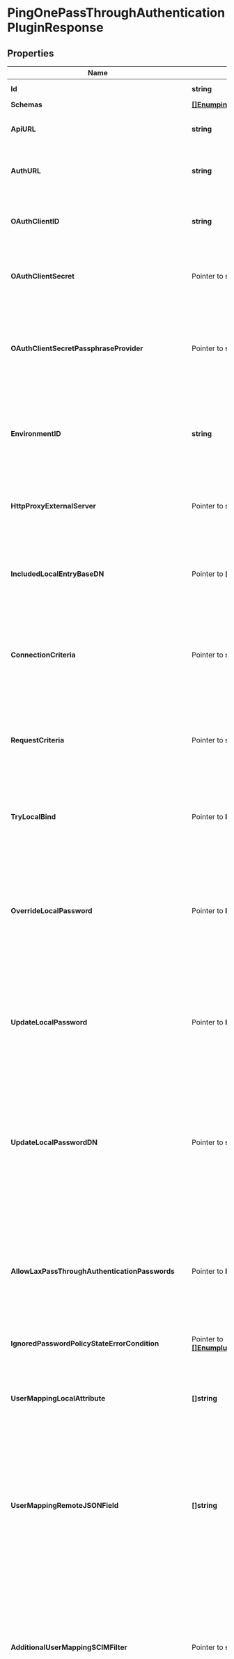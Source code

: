 # PingOnePassThroughAuthenticationPluginResponse

## Properties

Name | Type | Description | Notes
------------ | ------------- | ------------- | -------------
**Id** | **string** | Name of the Plugin Root | 
**Schemas** | [**[]EnumpingOnePassThroughAuthenticationPluginSchemaUrn**](EnumpingOnePassThroughAuthenticationPluginSchemaUrn.md) |  | 
**ApiURL** | **string** | Specifies the API endpoint for the PingOne web service. | 
**AuthURL** | **string** | Specifies the API endpoint for the PingOne authentication service. | 
**OAuthClientID** | **string** | Specifies the OAuth Client ID used to authenticate connections to the PingOne API. | 
**OAuthClientSecret** | Pointer to **string** | Specifies the OAuth Client Secret used to authenticate connections to the PingOne API. | [optional] 
**OAuthClientSecretPassphraseProvider** | Pointer to **string** | Specifies a passphrase provider that can be used to obtain the OAuth Client Secret used to authenticate connections to the PingOne API. | [optional] 
**EnvironmentID** | **string** | Specifies the PingOne Environment that will be associated with this PingOne Pass Through Authentication Plugin. | 
**HttpProxyExternalServer** | Pointer to **string** | A reference to an HTTP proxy server that should be used for requests sent to the PingOne service. | [optional] 
**IncludedLocalEntryBaseDN** | Pointer to **[]string** | The base DNs for the local users whose authentication attempts may be passed through to the PingOne service. | [optional] 
**ConnectionCriteria** | Pointer to **string** | A reference to connection criteria that will be used to indicate which bind requests should be passed through to the PingOne service. | [optional] 
**RequestCriteria** | Pointer to **string** | A reference to request criteria that will be used to indicate which bind requests should be passed through to the PingOne service. | [optional] 
**TryLocalBind** | Pointer to **bool** | Indicates whether to attempt the bind in the local server first, or to only send it to the PingOne service. | [optional] 
**OverrideLocalPassword** | Pointer to **bool** | Indicates whether to attempt the authentication in the PingOne service if the local user entry includes a password. This property will only be used if try-local-bind is true. | [optional] 
**UpdateLocalPassword** | Pointer to **bool** | Indicates whether to overwrite the user&#39;s local password if the local bind fails but the authentication attempt succeeds when attempted in the PingOne service. | [optional] 
**UpdateLocalPasswordDN** | Pointer to **string** | This is the DN of the user that will be used to overwrite the user&#39;s local password if update-local-password is set. The DN put here should be added to &#39;ignore-changes-by-dn&#39; in the appropriate Sync Source. | [optional] 
**AllowLaxPassThroughAuthenticationPasswords** | Pointer to **bool** | Indicates whether to overwrite the user&#39;s local password even if the password used to authenticate to the PingOne service would have failed validation if the user attempted to set it directly. | [optional] 
**IgnoredPasswordPolicyStateErrorCondition** | Pointer to [**[]EnumpluginIgnoredPasswordPolicyStateErrorConditionProp**](EnumpluginIgnoredPasswordPolicyStateErrorConditionProp.md) |  | [optional] 
**UserMappingLocalAttribute** | **[]string** | The names of the attributes in the local user entry whose values must match the values of the corresponding fields in the PingOne service. | 
**UserMappingRemoteJSONField** | **[]string** | The names of the fields in the PingOne service whose values must match the values of the corresponding attributes in the local user entry, as specified in the user-mapping-local-attribute property. | 
**AdditionalUserMappingSCIMFilter** | Pointer to **string** | An optional SCIM filter that will be ANDed with the filter created to identify the account in the PingOne service that corresponds to the local entry. Only the \&quot;eq\&quot;, \&quot;sw\&quot;, \&quot;and\&quot;, and \&quot;or\&quot; filter types may be used. | [optional] 
**Description** | Pointer to **string** | A description for this Plugin | [optional] 
**Enabled** | **bool** | Indicates whether the plug-in is enabled for use. | 
**InvokeForInternalOperations** | Pointer to **bool** | Indicates whether the plug-in should be invoked for internal operations. | [optional] 
**Meta** | Pointer to [**MetaMeta**](MetaMeta.md) |  | [optional] 
**Urnpingidentityschemasconfigurationmessages20** | Pointer to [**MetaUrnPingidentitySchemasConfigurationMessages20**](MetaUrnPingidentitySchemasConfigurationMessages20.md) |  | [optional] 

## Methods

### NewPingOnePassThroughAuthenticationPluginResponse

`func NewPingOnePassThroughAuthenticationPluginResponse(id string, schemas []EnumpingOnePassThroughAuthenticationPluginSchemaUrn, apiURL string, authURL string, oAuthClientID string, environmentID string, userMappingLocalAttribute []string, userMappingRemoteJSONField []string, enabled bool, ) *PingOnePassThroughAuthenticationPluginResponse`

NewPingOnePassThroughAuthenticationPluginResponse instantiates a new PingOnePassThroughAuthenticationPluginResponse object
This constructor will assign default values to properties that have it defined,
and makes sure properties required by API are set, but the set of arguments
will change when the set of required properties is changed

### NewPingOnePassThroughAuthenticationPluginResponseWithDefaults

`func NewPingOnePassThroughAuthenticationPluginResponseWithDefaults() *PingOnePassThroughAuthenticationPluginResponse`

NewPingOnePassThroughAuthenticationPluginResponseWithDefaults instantiates a new PingOnePassThroughAuthenticationPluginResponse object
This constructor will only assign default values to properties that have it defined,
but it doesn't guarantee that properties required by API are set

### GetId

`func (o *PingOnePassThroughAuthenticationPluginResponse) GetId() string`

GetId returns the Id field if non-nil, zero value otherwise.

### GetIdOk

`func (o *PingOnePassThroughAuthenticationPluginResponse) GetIdOk() (*string, bool)`

GetIdOk returns a tuple with the Id field if it's non-nil, zero value otherwise
and a boolean to check if the value has been set.

### SetId

`func (o *PingOnePassThroughAuthenticationPluginResponse) SetId(v string)`

SetId sets Id field to given value.


### GetSchemas

`func (o *PingOnePassThroughAuthenticationPluginResponse) GetSchemas() []EnumpingOnePassThroughAuthenticationPluginSchemaUrn`

GetSchemas returns the Schemas field if non-nil, zero value otherwise.

### GetSchemasOk

`func (o *PingOnePassThroughAuthenticationPluginResponse) GetSchemasOk() (*[]EnumpingOnePassThroughAuthenticationPluginSchemaUrn, bool)`

GetSchemasOk returns a tuple with the Schemas field if it's non-nil, zero value otherwise
and a boolean to check if the value has been set.

### SetSchemas

`func (o *PingOnePassThroughAuthenticationPluginResponse) SetSchemas(v []EnumpingOnePassThroughAuthenticationPluginSchemaUrn)`

SetSchemas sets Schemas field to given value.


### GetApiURL

`func (o *PingOnePassThroughAuthenticationPluginResponse) GetApiURL() string`

GetApiURL returns the ApiURL field if non-nil, zero value otherwise.

### GetApiURLOk

`func (o *PingOnePassThroughAuthenticationPluginResponse) GetApiURLOk() (*string, bool)`

GetApiURLOk returns a tuple with the ApiURL field if it's non-nil, zero value otherwise
and a boolean to check if the value has been set.

### SetApiURL

`func (o *PingOnePassThroughAuthenticationPluginResponse) SetApiURL(v string)`

SetApiURL sets ApiURL field to given value.


### GetAuthURL

`func (o *PingOnePassThroughAuthenticationPluginResponse) GetAuthURL() string`

GetAuthURL returns the AuthURL field if non-nil, zero value otherwise.

### GetAuthURLOk

`func (o *PingOnePassThroughAuthenticationPluginResponse) GetAuthURLOk() (*string, bool)`

GetAuthURLOk returns a tuple with the AuthURL field if it's non-nil, zero value otherwise
and a boolean to check if the value has been set.

### SetAuthURL

`func (o *PingOnePassThroughAuthenticationPluginResponse) SetAuthURL(v string)`

SetAuthURL sets AuthURL field to given value.


### GetOAuthClientID

`func (o *PingOnePassThroughAuthenticationPluginResponse) GetOAuthClientID() string`

GetOAuthClientID returns the OAuthClientID field if non-nil, zero value otherwise.

### GetOAuthClientIDOk

`func (o *PingOnePassThroughAuthenticationPluginResponse) GetOAuthClientIDOk() (*string, bool)`

GetOAuthClientIDOk returns a tuple with the OAuthClientID field if it's non-nil, zero value otherwise
and a boolean to check if the value has been set.

### SetOAuthClientID

`func (o *PingOnePassThroughAuthenticationPluginResponse) SetOAuthClientID(v string)`

SetOAuthClientID sets OAuthClientID field to given value.


### GetOAuthClientSecret

`func (o *PingOnePassThroughAuthenticationPluginResponse) GetOAuthClientSecret() string`

GetOAuthClientSecret returns the OAuthClientSecret field if non-nil, zero value otherwise.

### GetOAuthClientSecretOk

`func (o *PingOnePassThroughAuthenticationPluginResponse) GetOAuthClientSecretOk() (*string, bool)`

GetOAuthClientSecretOk returns a tuple with the OAuthClientSecret field if it's non-nil, zero value otherwise
and a boolean to check if the value has been set.

### SetOAuthClientSecret

`func (o *PingOnePassThroughAuthenticationPluginResponse) SetOAuthClientSecret(v string)`

SetOAuthClientSecret sets OAuthClientSecret field to given value.

### HasOAuthClientSecret

`func (o *PingOnePassThroughAuthenticationPluginResponse) HasOAuthClientSecret() bool`

HasOAuthClientSecret returns a boolean if a field has been set.

### GetOAuthClientSecretPassphraseProvider

`func (o *PingOnePassThroughAuthenticationPluginResponse) GetOAuthClientSecretPassphraseProvider() string`

GetOAuthClientSecretPassphraseProvider returns the OAuthClientSecretPassphraseProvider field if non-nil, zero value otherwise.

### GetOAuthClientSecretPassphraseProviderOk

`func (o *PingOnePassThroughAuthenticationPluginResponse) GetOAuthClientSecretPassphraseProviderOk() (*string, bool)`

GetOAuthClientSecretPassphraseProviderOk returns a tuple with the OAuthClientSecretPassphraseProvider field if it's non-nil, zero value otherwise
and a boolean to check if the value has been set.

### SetOAuthClientSecretPassphraseProvider

`func (o *PingOnePassThroughAuthenticationPluginResponse) SetOAuthClientSecretPassphraseProvider(v string)`

SetOAuthClientSecretPassphraseProvider sets OAuthClientSecretPassphraseProvider field to given value.

### HasOAuthClientSecretPassphraseProvider

`func (o *PingOnePassThroughAuthenticationPluginResponse) HasOAuthClientSecretPassphraseProvider() bool`

HasOAuthClientSecretPassphraseProvider returns a boolean if a field has been set.

### GetEnvironmentID

`func (o *PingOnePassThroughAuthenticationPluginResponse) GetEnvironmentID() string`

GetEnvironmentID returns the EnvironmentID field if non-nil, zero value otherwise.

### GetEnvironmentIDOk

`func (o *PingOnePassThroughAuthenticationPluginResponse) GetEnvironmentIDOk() (*string, bool)`

GetEnvironmentIDOk returns a tuple with the EnvironmentID field if it's non-nil, zero value otherwise
and a boolean to check if the value has been set.

### SetEnvironmentID

`func (o *PingOnePassThroughAuthenticationPluginResponse) SetEnvironmentID(v string)`

SetEnvironmentID sets EnvironmentID field to given value.


### GetHttpProxyExternalServer

`func (o *PingOnePassThroughAuthenticationPluginResponse) GetHttpProxyExternalServer() string`

GetHttpProxyExternalServer returns the HttpProxyExternalServer field if non-nil, zero value otherwise.

### GetHttpProxyExternalServerOk

`func (o *PingOnePassThroughAuthenticationPluginResponse) GetHttpProxyExternalServerOk() (*string, bool)`

GetHttpProxyExternalServerOk returns a tuple with the HttpProxyExternalServer field if it's non-nil, zero value otherwise
and a boolean to check if the value has been set.

### SetHttpProxyExternalServer

`func (o *PingOnePassThroughAuthenticationPluginResponse) SetHttpProxyExternalServer(v string)`

SetHttpProxyExternalServer sets HttpProxyExternalServer field to given value.

### HasHttpProxyExternalServer

`func (o *PingOnePassThroughAuthenticationPluginResponse) HasHttpProxyExternalServer() bool`

HasHttpProxyExternalServer returns a boolean if a field has been set.

### GetIncludedLocalEntryBaseDN

`func (o *PingOnePassThroughAuthenticationPluginResponse) GetIncludedLocalEntryBaseDN() []string`

GetIncludedLocalEntryBaseDN returns the IncludedLocalEntryBaseDN field if non-nil, zero value otherwise.

### GetIncludedLocalEntryBaseDNOk

`func (o *PingOnePassThroughAuthenticationPluginResponse) GetIncludedLocalEntryBaseDNOk() (*[]string, bool)`

GetIncludedLocalEntryBaseDNOk returns a tuple with the IncludedLocalEntryBaseDN field if it's non-nil, zero value otherwise
and a boolean to check if the value has been set.

### SetIncludedLocalEntryBaseDN

`func (o *PingOnePassThroughAuthenticationPluginResponse) SetIncludedLocalEntryBaseDN(v []string)`

SetIncludedLocalEntryBaseDN sets IncludedLocalEntryBaseDN field to given value.

### HasIncludedLocalEntryBaseDN

`func (o *PingOnePassThroughAuthenticationPluginResponse) HasIncludedLocalEntryBaseDN() bool`

HasIncludedLocalEntryBaseDN returns a boolean if a field has been set.

### GetConnectionCriteria

`func (o *PingOnePassThroughAuthenticationPluginResponse) GetConnectionCriteria() string`

GetConnectionCriteria returns the ConnectionCriteria field if non-nil, zero value otherwise.

### GetConnectionCriteriaOk

`func (o *PingOnePassThroughAuthenticationPluginResponse) GetConnectionCriteriaOk() (*string, bool)`

GetConnectionCriteriaOk returns a tuple with the ConnectionCriteria field if it's non-nil, zero value otherwise
and a boolean to check if the value has been set.

### SetConnectionCriteria

`func (o *PingOnePassThroughAuthenticationPluginResponse) SetConnectionCriteria(v string)`

SetConnectionCriteria sets ConnectionCriteria field to given value.

### HasConnectionCriteria

`func (o *PingOnePassThroughAuthenticationPluginResponse) HasConnectionCriteria() bool`

HasConnectionCriteria returns a boolean if a field has been set.

### GetRequestCriteria

`func (o *PingOnePassThroughAuthenticationPluginResponse) GetRequestCriteria() string`

GetRequestCriteria returns the RequestCriteria field if non-nil, zero value otherwise.

### GetRequestCriteriaOk

`func (o *PingOnePassThroughAuthenticationPluginResponse) GetRequestCriteriaOk() (*string, bool)`

GetRequestCriteriaOk returns a tuple with the RequestCriteria field if it's non-nil, zero value otherwise
and a boolean to check if the value has been set.

### SetRequestCriteria

`func (o *PingOnePassThroughAuthenticationPluginResponse) SetRequestCriteria(v string)`

SetRequestCriteria sets RequestCriteria field to given value.

### HasRequestCriteria

`func (o *PingOnePassThroughAuthenticationPluginResponse) HasRequestCriteria() bool`

HasRequestCriteria returns a boolean if a field has been set.

### GetTryLocalBind

`func (o *PingOnePassThroughAuthenticationPluginResponse) GetTryLocalBind() bool`

GetTryLocalBind returns the TryLocalBind field if non-nil, zero value otherwise.

### GetTryLocalBindOk

`func (o *PingOnePassThroughAuthenticationPluginResponse) GetTryLocalBindOk() (*bool, bool)`

GetTryLocalBindOk returns a tuple with the TryLocalBind field if it's non-nil, zero value otherwise
and a boolean to check if the value has been set.

### SetTryLocalBind

`func (o *PingOnePassThroughAuthenticationPluginResponse) SetTryLocalBind(v bool)`

SetTryLocalBind sets TryLocalBind field to given value.

### HasTryLocalBind

`func (o *PingOnePassThroughAuthenticationPluginResponse) HasTryLocalBind() bool`

HasTryLocalBind returns a boolean if a field has been set.

### GetOverrideLocalPassword

`func (o *PingOnePassThroughAuthenticationPluginResponse) GetOverrideLocalPassword() bool`

GetOverrideLocalPassword returns the OverrideLocalPassword field if non-nil, zero value otherwise.

### GetOverrideLocalPasswordOk

`func (o *PingOnePassThroughAuthenticationPluginResponse) GetOverrideLocalPasswordOk() (*bool, bool)`

GetOverrideLocalPasswordOk returns a tuple with the OverrideLocalPassword field if it's non-nil, zero value otherwise
and a boolean to check if the value has been set.

### SetOverrideLocalPassword

`func (o *PingOnePassThroughAuthenticationPluginResponse) SetOverrideLocalPassword(v bool)`

SetOverrideLocalPassword sets OverrideLocalPassword field to given value.

### HasOverrideLocalPassword

`func (o *PingOnePassThroughAuthenticationPluginResponse) HasOverrideLocalPassword() bool`

HasOverrideLocalPassword returns a boolean if a field has been set.

### GetUpdateLocalPassword

`func (o *PingOnePassThroughAuthenticationPluginResponse) GetUpdateLocalPassword() bool`

GetUpdateLocalPassword returns the UpdateLocalPassword field if non-nil, zero value otherwise.

### GetUpdateLocalPasswordOk

`func (o *PingOnePassThroughAuthenticationPluginResponse) GetUpdateLocalPasswordOk() (*bool, bool)`

GetUpdateLocalPasswordOk returns a tuple with the UpdateLocalPassword field if it's non-nil, zero value otherwise
and a boolean to check if the value has been set.

### SetUpdateLocalPassword

`func (o *PingOnePassThroughAuthenticationPluginResponse) SetUpdateLocalPassword(v bool)`

SetUpdateLocalPassword sets UpdateLocalPassword field to given value.

### HasUpdateLocalPassword

`func (o *PingOnePassThroughAuthenticationPluginResponse) HasUpdateLocalPassword() bool`

HasUpdateLocalPassword returns a boolean if a field has been set.

### GetUpdateLocalPasswordDN

`func (o *PingOnePassThroughAuthenticationPluginResponse) GetUpdateLocalPasswordDN() string`

GetUpdateLocalPasswordDN returns the UpdateLocalPasswordDN field if non-nil, zero value otherwise.

### GetUpdateLocalPasswordDNOk

`func (o *PingOnePassThroughAuthenticationPluginResponse) GetUpdateLocalPasswordDNOk() (*string, bool)`

GetUpdateLocalPasswordDNOk returns a tuple with the UpdateLocalPasswordDN field if it's non-nil, zero value otherwise
and a boolean to check if the value has been set.

### SetUpdateLocalPasswordDN

`func (o *PingOnePassThroughAuthenticationPluginResponse) SetUpdateLocalPasswordDN(v string)`

SetUpdateLocalPasswordDN sets UpdateLocalPasswordDN field to given value.

### HasUpdateLocalPasswordDN

`func (o *PingOnePassThroughAuthenticationPluginResponse) HasUpdateLocalPasswordDN() bool`

HasUpdateLocalPasswordDN returns a boolean if a field has been set.

### GetAllowLaxPassThroughAuthenticationPasswords

`func (o *PingOnePassThroughAuthenticationPluginResponse) GetAllowLaxPassThroughAuthenticationPasswords() bool`

GetAllowLaxPassThroughAuthenticationPasswords returns the AllowLaxPassThroughAuthenticationPasswords field if non-nil, zero value otherwise.

### GetAllowLaxPassThroughAuthenticationPasswordsOk

`func (o *PingOnePassThroughAuthenticationPluginResponse) GetAllowLaxPassThroughAuthenticationPasswordsOk() (*bool, bool)`

GetAllowLaxPassThroughAuthenticationPasswordsOk returns a tuple with the AllowLaxPassThroughAuthenticationPasswords field if it's non-nil, zero value otherwise
and a boolean to check if the value has been set.

### SetAllowLaxPassThroughAuthenticationPasswords

`func (o *PingOnePassThroughAuthenticationPluginResponse) SetAllowLaxPassThroughAuthenticationPasswords(v bool)`

SetAllowLaxPassThroughAuthenticationPasswords sets AllowLaxPassThroughAuthenticationPasswords field to given value.

### HasAllowLaxPassThroughAuthenticationPasswords

`func (o *PingOnePassThroughAuthenticationPluginResponse) HasAllowLaxPassThroughAuthenticationPasswords() bool`

HasAllowLaxPassThroughAuthenticationPasswords returns a boolean if a field has been set.

### GetIgnoredPasswordPolicyStateErrorCondition

`func (o *PingOnePassThroughAuthenticationPluginResponse) GetIgnoredPasswordPolicyStateErrorCondition() []EnumpluginIgnoredPasswordPolicyStateErrorConditionProp`

GetIgnoredPasswordPolicyStateErrorCondition returns the IgnoredPasswordPolicyStateErrorCondition field if non-nil, zero value otherwise.

### GetIgnoredPasswordPolicyStateErrorConditionOk

`func (o *PingOnePassThroughAuthenticationPluginResponse) GetIgnoredPasswordPolicyStateErrorConditionOk() (*[]EnumpluginIgnoredPasswordPolicyStateErrorConditionProp, bool)`

GetIgnoredPasswordPolicyStateErrorConditionOk returns a tuple with the IgnoredPasswordPolicyStateErrorCondition field if it's non-nil, zero value otherwise
and a boolean to check if the value has been set.

### SetIgnoredPasswordPolicyStateErrorCondition

`func (o *PingOnePassThroughAuthenticationPluginResponse) SetIgnoredPasswordPolicyStateErrorCondition(v []EnumpluginIgnoredPasswordPolicyStateErrorConditionProp)`

SetIgnoredPasswordPolicyStateErrorCondition sets IgnoredPasswordPolicyStateErrorCondition field to given value.

### HasIgnoredPasswordPolicyStateErrorCondition

`func (o *PingOnePassThroughAuthenticationPluginResponse) HasIgnoredPasswordPolicyStateErrorCondition() bool`

HasIgnoredPasswordPolicyStateErrorCondition returns a boolean if a field has been set.

### GetUserMappingLocalAttribute

`func (o *PingOnePassThroughAuthenticationPluginResponse) GetUserMappingLocalAttribute() []string`

GetUserMappingLocalAttribute returns the UserMappingLocalAttribute field if non-nil, zero value otherwise.

### GetUserMappingLocalAttributeOk

`func (o *PingOnePassThroughAuthenticationPluginResponse) GetUserMappingLocalAttributeOk() (*[]string, bool)`

GetUserMappingLocalAttributeOk returns a tuple with the UserMappingLocalAttribute field if it's non-nil, zero value otherwise
and a boolean to check if the value has been set.

### SetUserMappingLocalAttribute

`func (o *PingOnePassThroughAuthenticationPluginResponse) SetUserMappingLocalAttribute(v []string)`

SetUserMappingLocalAttribute sets UserMappingLocalAttribute field to given value.


### GetUserMappingRemoteJSONField

`func (o *PingOnePassThroughAuthenticationPluginResponse) GetUserMappingRemoteJSONField() []string`

GetUserMappingRemoteJSONField returns the UserMappingRemoteJSONField field if non-nil, zero value otherwise.

### GetUserMappingRemoteJSONFieldOk

`func (o *PingOnePassThroughAuthenticationPluginResponse) GetUserMappingRemoteJSONFieldOk() (*[]string, bool)`

GetUserMappingRemoteJSONFieldOk returns a tuple with the UserMappingRemoteJSONField field if it's non-nil, zero value otherwise
and a boolean to check if the value has been set.

### SetUserMappingRemoteJSONField

`func (o *PingOnePassThroughAuthenticationPluginResponse) SetUserMappingRemoteJSONField(v []string)`

SetUserMappingRemoteJSONField sets UserMappingRemoteJSONField field to given value.


### GetAdditionalUserMappingSCIMFilter

`func (o *PingOnePassThroughAuthenticationPluginResponse) GetAdditionalUserMappingSCIMFilter() string`

GetAdditionalUserMappingSCIMFilter returns the AdditionalUserMappingSCIMFilter field if non-nil, zero value otherwise.

### GetAdditionalUserMappingSCIMFilterOk

`func (o *PingOnePassThroughAuthenticationPluginResponse) GetAdditionalUserMappingSCIMFilterOk() (*string, bool)`

GetAdditionalUserMappingSCIMFilterOk returns a tuple with the AdditionalUserMappingSCIMFilter field if it's non-nil, zero value otherwise
and a boolean to check if the value has been set.

### SetAdditionalUserMappingSCIMFilter

`func (o *PingOnePassThroughAuthenticationPluginResponse) SetAdditionalUserMappingSCIMFilter(v string)`

SetAdditionalUserMappingSCIMFilter sets AdditionalUserMappingSCIMFilter field to given value.

### HasAdditionalUserMappingSCIMFilter

`func (o *PingOnePassThroughAuthenticationPluginResponse) HasAdditionalUserMappingSCIMFilter() bool`

HasAdditionalUserMappingSCIMFilter returns a boolean if a field has been set.

### GetDescription

`func (o *PingOnePassThroughAuthenticationPluginResponse) GetDescription() string`

GetDescription returns the Description field if non-nil, zero value otherwise.

### GetDescriptionOk

`func (o *PingOnePassThroughAuthenticationPluginResponse) GetDescriptionOk() (*string, bool)`

GetDescriptionOk returns a tuple with the Description field if it's non-nil, zero value otherwise
and a boolean to check if the value has been set.

### SetDescription

`func (o *PingOnePassThroughAuthenticationPluginResponse) SetDescription(v string)`

SetDescription sets Description field to given value.

### HasDescription

`func (o *PingOnePassThroughAuthenticationPluginResponse) HasDescription() bool`

HasDescription returns a boolean if a field has been set.

### GetEnabled

`func (o *PingOnePassThroughAuthenticationPluginResponse) GetEnabled() bool`

GetEnabled returns the Enabled field if non-nil, zero value otherwise.

### GetEnabledOk

`func (o *PingOnePassThroughAuthenticationPluginResponse) GetEnabledOk() (*bool, bool)`

GetEnabledOk returns a tuple with the Enabled field if it's non-nil, zero value otherwise
and a boolean to check if the value has been set.

### SetEnabled

`func (o *PingOnePassThroughAuthenticationPluginResponse) SetEnabled(v bool)`

SetEnabled sets Enabled field to given value.


### GetInvokeForInternalOperations

`func (o *PingOnePassThroughAuthenticationPluginResponse) GetInvokeForInternalOperations() bool`

GetInvokeForInternalOperations returns the InvokeForInternalOperations field if non-nil, zero value otherwise.

### GetInvokeForInternalOperationsOk

`func (o *PingOnePassThroughAuthenticationPluginResponse) GetInvokeForInternalOperationsOk() (*bool, bool)`

GetInvokeForInternalOperationsOk returns a tuple with the InvokeForInternalOperations field if it's non-nil, zero value otherwise
and a boolean to check if the value has been set.

### SetInvokeForInternalOperations

`func (o *PingOnePassThroughAuthenticationPluginResponse) SetInvokeForInternalOperations(v bool)`

SetInvokeForInternalOperations sets InvokeForInternalOperations field to given value.

### HasInvokeForInternalOperations

`func (o *PingOnePassThroughAuthenticationPluginResponse) HasInvokeForInternalOperations() bool`

HasInvokeForInternalOperations returns a boolean if a field has been set.

### GetMeta

`func (o *PingOnePassThroughAuthenticationPluginResponse) GetMeta() MetaMeta`

GetMeta returns the Meta field if non-nil, zero value otherwise.

### GetMetaOk

`func (o *PingOnePassThroughAuthenticationPluginResponse) GetMetaOk() (*MetaMeta, bool)`

GetMetaOk returns a tuple with the Meta field if it's non-nil, zero value otherwise
and a boolean to check if the value has been set.

### SetMeta

`func (o *PingOnePassThroughAuthenticationPluginResponse) SetMeta(v MetaMeta)`

SetMeta sets Meta field to given value.

### HasMeta

`func (o *PingOnePassThroughAuthenticationPluginResponse) HasMeta() bool`

HasMeta returns a boolean if a field has been set.

### GetUrnpingidentityschemasconfigurationmessages20

`func (o *PingOnePassThroughAuthenticationPluginResponse) GetUrnpingidentityschemasconfigurationmessages20() MetaUrnPingidentitySchemasConfigurationMessages20`

GetUrnpingidentityschemasconfigurationmessages20 returns the Urnpingidentityschemasconfigurationmessages20 field if non-nil, zero value otherwise.

### GetUrnpingidentityschemasconfigurationmessages20Ok

`func (o *PingOnePassThroughAuthenticationPluginResponse) GetUrnpingidentityschemasconfigurationmessages20Ok() (*MetaUrnPingidentitySchemasConfigurationMessages20, bool)`

GetUrnpingidentityschemasconfigurationmessages20Ok returns a tuple with the Urnpingidentityschemasconfigurationmessages20 field if it's non-nil, zero value otherwise
and a boolean to check if the value has been set.

### SetUrnpingidentityschemasconfigurationmessages20

`func (o *PingOnePassThroughAuthenticationPluginResponse) SetUrnpingidentityschemasconfigurationmessages20(v MetaUrnPingidentitySchemasConfigurationMessages20)`

SetUrnpingidentityschemasconfigurationmessages20 sets Urnpingidentityschemasconfigurationmessages20 field to given value.

### HasUrnpingidentityschemasconfigurationmessages20

`func (o *PingOnePassThroughAuthenticationPluginResponse) HasUrnpingidentityschemasconfigurationmessages20() bool`

HasUrnpingidentityschemasconfigurationmessages20 returns a boolean if a field has been set.


[[Back to Model list]](../README.md#documentation-for-models) [[Back to API list]](../README.md#documentation-for-api-endpoints) [[Back to README]](../README.md)


